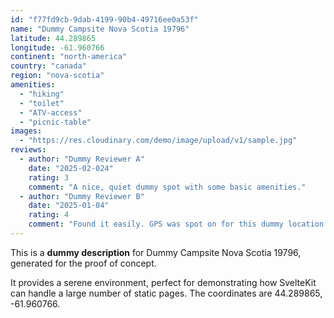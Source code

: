 ```yaml
---
id: "f77fd9cb-9dab-4199-90b4-49716ee0a53f"
name: "Dummy Campsite Nova Scotia 19796"
latitude: 44.289865
longitude: -61.960766
continent: "north-america"
country: "canada"
region: "nova-scotia"
amenities:
  - "hiking"
  - "toilet"
  - "ATV-access"
  - "picnic-table"
images:
  - "https://res.cloudinary.com/demo/image/upload/v1/sample.jpg"
reviews:
  - author: "Dummy Reviewer A"
    date: "2025-02-024"
    rating: 3
    comment: "A nice, quiet dummy spot with some basic amenities."
  - author: "Dummy Reviewer B"
    date: "2025-01-04"
    rating: 4
    comment: "Found it easily. GPS was spot on for this dummy location."
---
```


This is a **dummy description** for Dummy Campsite Nova Scotia 19796, generated for the proof of concept.

It provides a serene environment, perfect for demonstrating how SvelteKit can handle a large number of static pages. The coordinates are 44.289865, -61.960766.
